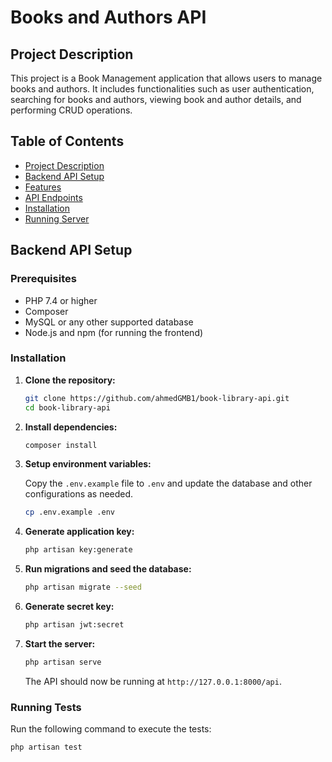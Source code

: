 # Books and Authors API

## Project Description

This project is a Book Management application that allows users to manage books and authors. It includes functionalities such as user authentication, searching for books and authors, viewing book and author details, and performing CRUD operations.

## Table of Contents

- [Project Description](#project-description)
- [Backend API Setup](#backend-api-setup)
- [Features](#features)
- [API Endpoints](#api-endpoints)
- [Installation](#installation)
- [Running Server](#running-server)

## Backend API Setup

### Prerequisites

- PHP 7.4 or higher
- Composer
- MySQL or any other supported database
- Node.js and npm (for running the frontend)

### Installation

1. **Clone the repository:**

    ```bash
    git clone https://github.com/ahmedGMB1/book-library-api.git
    cd book-library-api
    ```

2. **Install dependencies:**

    ```bash
    composer install
    ```

3. **Setup environment variables:**

    Copy the `.env.example` file to `.env` and update the database and other configurations as needed.

    ```bash
    cp .env.example .env
    ```

4. **Generate application key:**

    ```bash
    php artisan key:generate
    ```

5. **Run migrations and seed the database:**

    ```bash
    php artisan migrate --seed
    ```

6. **Generate secret key:**

    ```bash
    php artisan jwt:secret
    ```

7. **Start the server:**

    ```bash
    php artisan serve
    ```

    The API should now be running at `http://127.0.0.1:8000/api`.

### Running Tests

Run the following command to execute the tests:

```bash
php artisan test

